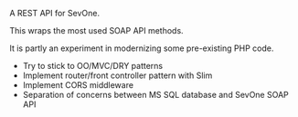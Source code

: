 A REST API for SevOne.

This wraps the most used SOAP API methods. 

It is partly an experiment in modernizing some pre-existing PHP code. 

- Try to stick to OO/MVC/DRY patterns
- Implement router/front controller pattern with Slim
- Implement CORS middleware
- Separation of concerns between MS SQL database and SevOne SOAP API
